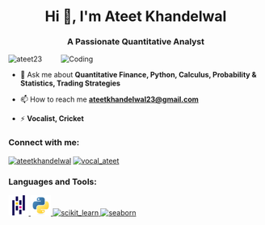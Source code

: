 <h1 align="center">Hi 👋, I'm Ateet Khandelwal</h1>
<h3 align="center">A Passionate Quantitative Analyst</h3>

<img align="right" alt="Coding" width="400" src="https://miro.medium.com/v2/resize:fit:602/1*ds3lwPLEpm1cwg6atgfHNA.jpeg">

<p align="left"> <img src="https://komarev.com/ghpvc/?username=ateet23&label=Profile%20views&color=0e75b6&style=flat" alt="ateet23" /> </p>

- 💬 Ask me about **Quantitative Finance, Python, Calculus, Probability & Statistics, Trading Strategies**

- 📫 How to reach me **ateetkhandelwal23@gmail.com**

- ⚡ **Vocalist, Cricket**

<h3 align="left">Connect with me:</h3>
<p align="left">
<a href="https://linkedin.com/in/ateetkhandelwal" target="blank"><img align="center" src="https://raw.githubusercontent.com/rahuldkjain/github-profile-readme-generator/master/src/images/icons/Social/linked-in-alt.svg" alt="ateetkhandelwal" height="30" width="40" /></a>
<a href="https://instagram.com/vocal_ateet" target="blank"><img align="center" src="https://raw.githubusercontent.com/rahuldkjain/github-profile-readme-generator/master/src/images/icons/Social/instagram.svg" alt="vocal_ateet" height="30" width="40" /></a>
</p>

<h3 align="left">Languages and Tools:</h3>
<p align="left"> <a href="https://pandas.pydata.org/" target="_blank" rel="noreferrer"> <img src="https://raw.githubusercontent.com/devicons/devicon/2ae2a900d2f041da66e950e4d48052658d850630/icons/pandas/pandas-original.svg" alt="pandas" width="40" height="40"/> </a> <a href="https://www.python.org" target="_blank" rel="noreferrer"> <img src="https://raw.githubusercontent.com/devicons/devicon/master/icons/python/python-original.svg" alt="python" width="40" height="40"/> </a> <a href="https://scikit-learn.org/" target="_blank" rel="noreferrer"> <img src="https://upload.wikimedia.org/wikipedia/commons/0/05/Scikit_learn_logo_small.svg" alt="scikit_learn" width="40" height="40"/> </a> <a href="https://seaborn.pydata.org/" target="_blank" rel="noreferrer"> <img src="https://seaborn.pydata.org/_images/logo-mark-lightbg.svg" alt="seaborn" width="40" height="40"/> </a> </p>
